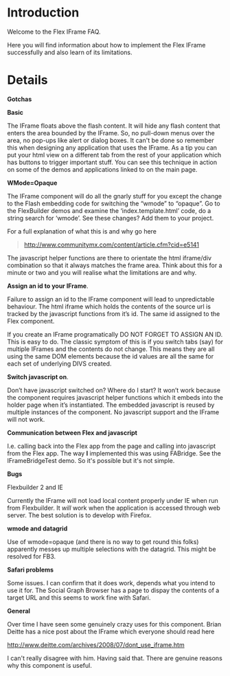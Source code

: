 # Introduction #

Welcome to the Flex IFrame FAQ.

Here you will find information about how to implement the Flex IFrame successfully and also learn of its limitations.


# Details #

**Gotchas**

**Basic**

The IFrame floats above the flash content. It will hide any flash content that enters the area bounded by the IFrame. So, no pull-down menus over the area, no pop-ups like alert or dialog boxes. It can't be done so remember this when designing any application that uses the IFrame. As a tip you can put your html view on a different tab from the rest of your application which has buttons to trigger important stuff. You can see this technique in action on some of the demos and applications linked to on the main page.


**WMode=Opaque**

The IFrame component will do all the gnarly stuff for you except the change to the Flash embedding code for switching the “wmode” to “opaque”. Go to the FlexBuilder demos and examine the ‘index.template.html’ code, do a string search for ‘wmode’. See these changes? Add them to your project.

For a full explanation of what this is and why go here

> http://www.communitymx.com/content/article.cfm?cid=e5141

The javascript helper functions are there to orientate the html iframe/div combination so that it always matches the frame area. Think about this for a minute or two and you will realise what the limitations are and why.

**Assign an id to your IFrame**.

Failure to assign an id to the IFrame component will lead to unpredictable behaviour. The html iframe which holds the contents of the source url is tracked by the javascript functions from it’s id. The same id assigned to the Flex component.

If you create an IFrame programatically DO NOT FORGET TO ASSIGN AN ID. This is easy to do. The classic symptom of this is if you switch tabs (say) for multiple IFrames and the contents do not change. This means they are all using the same DOM elements because the id values are all the same for each set of underlying DIVS created.

**Switch javascript on**.

Don’t have javascript switched on? Where do I start? It won’t work because the component requires javascript helper functions which it embeds into the holder page when it’s instantiated. The embedded javascript is reused by multiple instances of the component. No javascript support and the IFrame will not work.

**Communication between Flex and javascript**

I.e. calling back into the Flex app from the page and calling into javascript from the Flex app. The way **I** implemented this was using FABridge. See the IFrameBridgeTest demo. So it's possible but it's not simple.

**Bugs**

Flexbuilder 2 and IE

Currently the IFrame will not load local content properly under IE when run from Flexbuilder. It _will_ work when the application is accessed through web server. The best solution is to develop with Firefox.

**wmode and datagrid**

Use of wmode=opaque (and there is no way to get round this folks) apparently messes up multiple selections with the datagrid. This might be resolved for FB3.

**Safari problems**

Some issues. I can confirm that it does work, depends what you intend to use it for. The Social Graph Browser has a page to dispay the contents of a target URL and this seems to work fine with Safari.

**General**

Over time I have seen some genuinely crazy uses for this component. Brian Deitte has a nice post about the IFrame which everyone should read here

http://www.deitte.com/archives/2008/07/dont_use_iframe.htm

I can't really disagree with him. Having said that. There are genuine reasons why this component is useful.